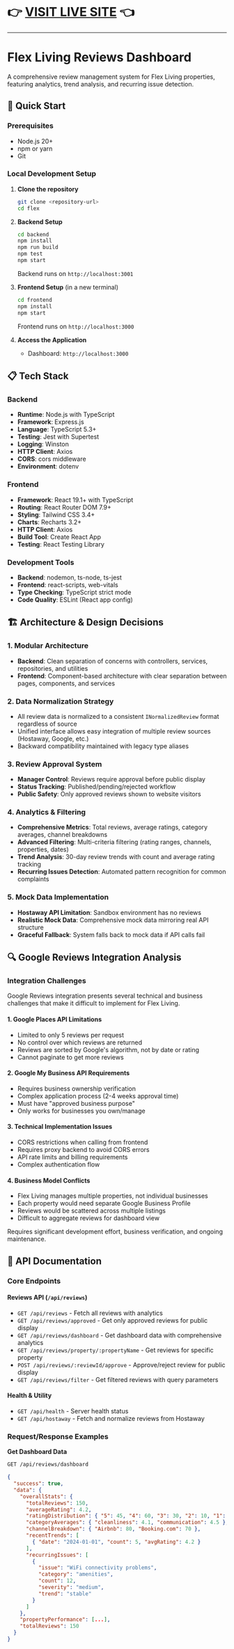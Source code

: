 # **👉 [VISIT LIVE SITE](https://flexliving-1.onrender.com/) 👈**

---

# Flex Living Reviews Dashboard

A comprehensive review management system for Flex Living properties, featuring analytics, trend analysis, and recurring issue detection.

## 🚀 Quick Start

### Prerequisites
- Node.js 20+ 
- npm or yarn
- Git

### Local Development Setup

1. **Clone the repository**
   ```bash
   git clone <repository-url>
   cd flex
   ```

2. **Backend Setup**
   ```bash
   cd backend
   npm install
   npm run build
   npm test
   npm start
   ```
   Backend runs on `http://localhost:3001`

3. **Frontend Setup** (in a new terminal)
   ```bash
   cd frontend
   npm install
   npm start
   ```
   Frontend runs on `http://localhost:3000`

4. **Access the Application**
   - Dashboard: `http://localhost:3000`

## 📋 Tech Stack

### Backend
- **Runtime**: Node.js with TypeScript
- **Framework**: Express.js
- **Language**: TypeScript 5.3+
- **Testing**: Jest with Supertest
- **Logging**: Winston
- **HTTP Client**: Axios
- **CORS**: cors middleware
- **Environment**: dotenv

### Frontend
- **Framework**: React 19.1+ with TypeScript
- **Routing**: React Router DOM 7.9+
- **Styling**: Tailwind CSS 3.4+
- **Charts**: Recharts 3.2+
- **HTTP Client**: Axios
- **Build Tool**: Create React App
- **Testing**: React Testing Library

### Development Tools
- **Backend**: nodemon, ts-node, ts-jest
- **Frontend**: react-scripts, web-vitals
- **Type Checking**: TypeScript strict mode
- **Code Quality**: ESLint (React app config)

## 🏗️ Architecture & Design Decisions

### 1. **Modular Architecture**
- **Backend**: Clean separation of concerns with controllers, services, repositories, and utilities
- **Frontend**: Component-based architecture with clear separation between pages, components, and services

### 2. **Data Normalization Strategy**
- All review data is normalized to a consistent `INormalizedReview` format regardless of source
- Unified interface allows easy integration of multiple review sources (Hostaway, Google, etc.)
- Backward compatibility maintained with legacy type aliases

### 3. **Review Approval System**
- **Manager Control**: Reviews require approval before public display
- **Status Tracking**: Published/pending/rejected workflow
- **Public Safety**: Only approved reviews shown to website visitors

### 4. **Analytics & Filtering**
- **Comprehensive Metrics**: Total reviews, average ratings, category averages, channel breakdowns
- **Advanced Filtering**: Multi-criteria filtering (rating ranges, channels, properties, dates)
- **Trend Analysis**: 30-day review trends with count and average rating tracking
- **Recurring Issues Detection**: Automated pattern recognition for common complaints

### 5. **Mock Data Implementation**
- **Hostaway API Limitation**: Sandbox environment has no reviews
- **Realistic Mock Data**: Comprehensive mock data mirroring real API structure
- **Graceful Fallback**: System falls back to mock data if API calls fail

## 🔍 Google Reviews Integration Analysis

### Integration Challenges

Google Reviews integration presents several technical and business challenges that make it difficult to implement for Flex Living.

#### 1. Google Places API Limitations
- Limited to only 5 reviews per request
- No control over which reviews are returned
- Reviews are sorted by Google's algorithm, not by date or rating
- Cannot paginate to get more reviews

#### 2. Google My Business API Requirements
- Requires business ownership verification
- Complex application process (2-4 weeks approval time)
- Must have "approved business purpose"
- Only works for businesses you own/manage

#### 3. Technical Implementation Issues
- CORS restrictions when calling from frontend
- Requires proxy backend to avoid CORS errors
- API rate limits and billing requirements
- Complex authentication flow

#### 4. Business Model Conflicts
- Flex Living manages multiple properties, not individual businesses
- Each property would need separate Google Business Profile
- Reviews would be scattered across multiple listings
- Difficult to aggregate reviews for dashboard view

Requires significant development effort, business verification, and ongoing maintenance.

## 🔌 API Documentation

### Core Endpoints

#### Reviews API (`/api/reviews`)
- `GET /api/reviews` - Fetch all reviews with analytics
- `GET /api/reviews/approved` - Get only approved reviews for public display
- `GET /api/reviews/dashboard` - Get dashboard data with comprehensive analytics
- `GET /api/reviews/property/:propertyName` - Get reviews for specific property
- `POST /api/reviews/:reviewId/approve` - Approve/reject review for public display
- `GET /api/reviews/filter` - Get filtered reviews with query parameters

#### Health & Utility
- `GET /api/health` - Server health status
- `GET /api/hostaway` - Fetch and normalize reviews from Hostaway

### Request/Response Examples

**Get Dashboard Data**
```bash
GET /api/reviews/dashboard
```
```json
{
  "success": true,
  "data": {
    "overallStats": {
      "totalReviews": 150,
      "averageRating": 4.2,
      "ratingDistribution": { "5": 45, "4": 60, "3": 30, "2": 10, "1": 5 },
      "categoryAverages": { "cleanliness": 4.1, "communication": 4.5 },
      "channelBreakdown": { "Airbnb": 80, "Booking.com": 70 },
      "recentTrends": [
        { "date": "2024-01-01", "count": 5, "avgRating": 4.2 }
      ],
      "recurringIssues": [
        {
          "issue": "WiFi connectivity problems",
          "category": "amenities",
          "count": 12,
          "severity": "medium",
          "trend": "stable"
        }
      ]
    },
    "propertyPerformance": [...],
    "totalReviews": 150
  }
} 
```
